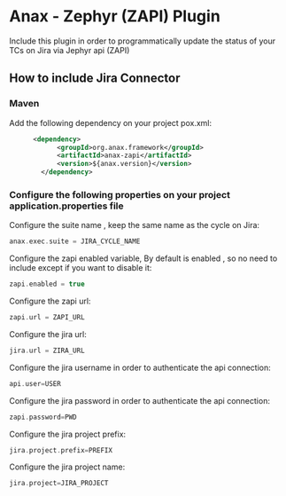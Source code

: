 # Anax - Zephyr (ZAPI) Plugin
Include this plugin in order to programmatically update the status of your TCs on Jira via Jephyr api (ZAPI)

## How to include Jira Connector
### Maven 
Add the following dependency on your project pox.xml:
```xml
      <dependency>
            <groupId>org.anax.framework</groupId>
            <artifactId>anax-zapi</artifactId>
            <version>${anax.version}</version>
        </dependency>
```

### Configure the following properties on your project application.properties file

Configure the suite name , keep the same name as the cycle on Jira:
```gradle
anax.exec.suite = JIRA_CYCLE_NAME
```

Configure the zapi enabled variable, By default is enabled , so no need to include except if you want to disable it:
```gradle
zapi.enabled = true
```

Configure the zapi url:
```gradle
zapi.url = ZAPI_URL
```

Configure the jira url:
```gradle
jira.url = ZIRA_URL
```

Configure the jira username in order to authenticate the api connection:
```gradle
api.user=USER
```

Configure the jira password in order to authenticate the api connection:
```gradle
zapi.password=PWD
```

Configure the jira project prefix:
```gradle
jira.project.prefix=PREFIX
```


Configure the jira project name:
```gradle
jira.project=JIRA_PROJECT
```
